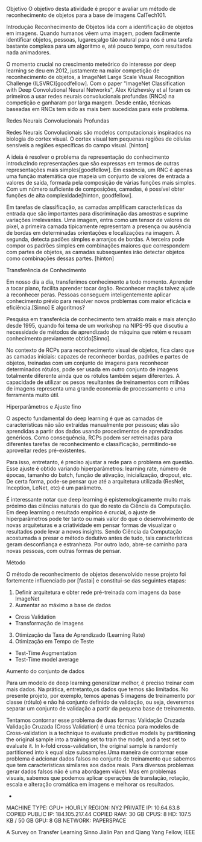 

Objetivo
O objetivo desta atividade é propor e avaliar um método de reconhecimento de objetos para a base de imagens CalTech101.


Introdução
Reconhecimento de Objetos lida com a identificação de objetos em imagens. Quando humanos vêem uma imagem, podem facilmente identificar objetos, pessoas, lugares;algo tão natural para nós é uma tarefa bastante complexa para um algoritmo e, até pouco tempo, com resultados nada animadores.

O momento crucial no crescimento meteórico do interesse por deep learning se deu em 2012, justamente na maior competição de reconhecimento de objetos, a  ImageNet Large Scale Visual Recognition Challenge  (ILSVRC)[goodfellow]. Com o paper "ImageNet Classification with Deep Convolutional Neural Networks", Alex Krizhevsky et al foram os primeiros a usar redes neurais convolucionais profundas (RNCs) na competição e ganharam por larga margem. Desde então, técnicas baseadas em RNCs tem sido as mais bem sucedidas para este problema.

Redes Neurais Convolucionais Profundas

Redes Neurais Convolucionais são modelos computacionais inspirados na biologia do cortex visual. O cortex visual tem pequenas regiões de células sensíveis a regiões específicas do campo visual. [hinton]

A ideia é resolver o problema da representação do conhecimento introduzindo representações que são expressas em termos de outras representações mais simples[goodfellow]. Em essência, um RNC é apenas uma função matemática que mapeia um conjunto de valores de entrada a valores de saída, formada pela composição de várias funções mais simples.  Com um número suficiente de composições, camadas, é possível obter funções de alta complexidade[hinton, goodfellow].

Em tarefas de classificação, as camadas amplificam características da entrada que são importantes para discriminação das amostras e suprime variações irrelevantes. Uma imagem, entra como um tensor de valores de pixel,  a primeira camada tipicamente representam a presença ou ausência de bordas em determinadas orientações e localizações na imagem. A segunda, detecta padões simples e arranjos de bordas. A terceira pode compor os padrões simples em combinações maiores que correspondem com partes de objetos, as camadas subsequentes irão detectar objetos como combinações dessas partes. [hinton]

Transferência de Conhecimento

Em nosso dia a dia, transferimos conhecimento a todo momento. Aprender a tocar piano, facilita aprender tocar órgão. Reconhecer maçãs talvez ajude a reconhecer peras. Pessoas conseguem inteligentemente aplicar conhecimento prévio para resolver novos problemas com maior eficácia e eficiência.[Sinno] E algoritmos?

Pesquisa em transferêcia de conhecimento tem atraído mais e mais atenção desde 1995, quando foi tema de  um workshop na NIPS-95 que discutiu a necessidade de métodos de aprendizado de máquina que retém e reusam conhecimento previamente obtido[Sinno]. 

No contexto de RCPs para reconhecimento visual de objetos, fica claro que as camadas iniciais: capazes de reconhecer bordas, padrões e partes de objetos, treinadas com um conjunto de imagens para reconhecer determinados rótulos, pode ser usada em outro conjunto de imagens totalmente diferente ainda que os rótulos também sejam diferentes. A capacidade de utilizar os pesos resultantes de treinamentos com milhões de imagens representa uma grande economia de processamento e uma ferramenta muito útil. 


Hiperparâmetros e Ajuste fino

O aspecto fundamental do deep learning é que as camadas de características não são extraídas manualmente por pessoas; elas são aprendidas a partir dos dados usando procedimentos de aprendizados genéricos. Como consequência, RCPs podem ser retreinadas para diferentes tarefas de reconhecimento e classificação, permitindo-se aproveitar redes pré-existentes.

Para isso, entretanto, é preciso ajustar a rede para o problema em questão. Esse ajuste é obtido variando hiperparâmetros: learning rate, número de épocas, tamanho do batch, função de ativação, inicialização, dropout, etc. De certa forma, pode-se pensar que até a arquitetura utilizada (ResNet, Inception, LeNet, etc) é um parâmetro.  

É interessante notar que deep learning é epistemologicamente muito mais próximo das ciências naturais do que do resto da Ciência da Computação.  Em deep learning o resultado empírico é crucial, o ajuste de hiperparâmetros pode ter tanto ou mais valor do que o desenvolvimento de novas arquiteturas e a criatividade em pensar formas de visualizar o resultados pode levar a novos insights. Sendo Ciência da Computação acostumada a presar o método dedutivo antes de tudo, tais características geram desconfiança e estranheza.  Por outro lado, abre-se caminho para novas pessoas, com outras formas de pensar.




Método

O método de reconhecimento de objetos desenvolvido nesse projeto foi fortemente influenciado por [fastai] e constitui-se das seguintes etapas:
1. Definir arquitetura e obter rede pré-treinada com imagens da base ImageNet
2. Aumentar ao máximo a base de dados
  - Cross Validation
  - Transformação de Imagens
3. Otimização da Taxa de Aprendizado (Learning Rate)
4. Otimização em Tempo de Teste
  - Test-Time Augmentation
  - Test-Time model average






Aumento do conjunto de dados

Para um modelo de deep learning generalizar melhor, é preciso treinar com mais dados. Na prática, entretanto,os dados que temos são limitados. No presente projeto, por exemplo, temos apenas 5 imagens de treinamento por classe (rótulo) e não há conjunto definido de validação, ou seja, deveremos separar um conjunto de validação a partir da pequena base de treinamento.  

Tentamos contornar esse problema de duas formas:
Validação Cruzada
Validação Cruzada (Cross Validation) é uma técnica para modelos de  Cross-validation is a technique to evaluate predictive models by partitioning the original sample into a training set to train the model, and a test set to evaluate it. In k-fold cross-validation, the original sample is randomly partitioned into k equal size subsamples.Uma maneira de contornar esse problema é adcionar dados falsos no conjunto de treinamento que sabemos que tem características similares aos dados reais. Para diversos problemas gerar dados falsos não é uma abordagem viável. Mas em problemas visuais, sabemos que podemos aplicar operações de translação, rotação, escala e alteração cromática em imagens e melhorar os resultados. 

-

MACHINE TYPE: GPU+ HOURLY
REGION: NY2
PRIVATE IP: 
10.64.63.8
COPIED
PUBLIC IP: 
184.105.217.44
COPIED
RAM: 30 GB
CPUS: 8
HD: 107.5 KB / 50 GB
GPU: 8 GB
NETWORK: PAPERSPACE




A Survey on Transfer Learning
Sinno Jialin Pan and Qiang Yang Fellow, IEEE
